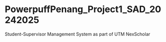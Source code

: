 # PowerpuffPenang_Project1_SAD_20242025
Student-Supervisor Management System as part of UTM NexScholar

